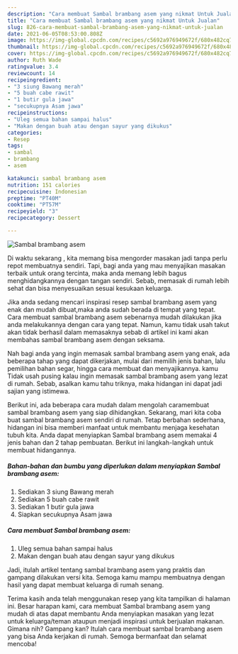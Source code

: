 ```yaml
---
description: "Cara membuat Sambal brambang asem yang nikmat Untuk Jualan"
title: "Cara membuat Sambal brambang asem yang nikmat Untuk Jualan"
slug: 826-cara-membuat-sambal-brambang-asem-yang-nikmat-untuk-jualan
date: 2021-06-05T08:53:00.808Z
image: https://img-global.cpcdn.com/recipes/c5692a976949672f/680x482cq70/sambal-brambang-asem-foto-resep-utama.jpg
thumbnail: https://img-global.cpcdn.com/recipes/c5692a976949672f/680x482cq70/sambal-brambang-asem-foto-resep-utama.jpg
cover: https://img-global.cpcdn.com/recipes/c5692a976949672f/680x482cq70/sambal-brambang-asem-foto-resep-utama.jpg
author: Ruth Wade
ratingvalue: 3.4
reviewcount: 14
recipeingredient:
- "3 siung Bawang merah"
- "5 buah cabe rawit"
- "1 butir gula jawa"
- "secukupnya Asam jawa"
recipeinstructions:
- "Uleg semua bahan sampai halus"
- "Makan dengan buah atau dengan sayur yang dikukus"
categories:
- Resep
tags:
- sambal
- brambang
- asem

katakunci: sambal brambang asem 
nutrition: 151 calories
recipecuisine: Indonesian
preptime: "PT40M"
cooktime: "PT57M"
recipeyield: "3"
recipecategory: Dessert

---
```



![Sambal brambang asem](https://img-global.cpcdn.com/recipes/c5692a976949672f/680x482cq70/sambal-brambang-asem-foto-resep-utama.jpg)

Di waktu  sekarang , kita memang bisa mengorder masakan jadi tanpa perlu repot membuatnya sendiri. Tapi, bagi anda yang mau menyajikan masakan terbaik untuk orang tercinta, maka anda memang lebih bagus menghidangkannya dengan tangan sendiri. Sebab, memasak di rumah lebih sehat dan bisa menyesuaikan sesuai kesukaan keluarga.

Jika anda sedang mencari inspirasi resep sambal brambang asem yang enak dan mudah dibuat,maka anda sudah berada di tempat yang tepat. Cara membuat sambal brambang asem  sebenarnya mudah dilakukan jika anda melakukannya dengan cara yang tepat. Namun, kamu tidak usah takut akan tidak berhasil dalam memasaknya 
sebab di artikel ini kami akan membahas sambal brambang asem dengan seksama.  



Nah bagi anda yang ingin memasak sambal brambang asem yang enak, ada beberapa tahap yang dapat dikerjakan, mulai dari memilih jenis bahan, lalu pemilihan bahan segar, hingga cara membuat dan menyajikannya. kamu Tidak usah pusing kalau ingin memasak sambal brambang asem yang lezat di rumah. Sebab, asalkan kamu  tahu triknya, maka hidangan ini dapat jadi sajian yang istimewa.

Berikut ini, ada beberapa cara mudah dalam mengolah caramembuat sambal brambang asem yang siap dihidangkan. Sekarang, mari kita coba buat sambal brambang asem sendiri di rumah. Tetap berbahan sederhana, hidangan ini bisa memberi manfaat untuk membantu menjaga kesehatan tubuh kita. Anda dapat menyiapkan Sambal brambang asem memakai 4 jenis bahan dan 2 tahap pembuatan. Berikut ini langkah-langkah untuk membuat hidangannya.

<!--inarticleads1-->

##### Bahan-bahan dan bumbu yang diperlukan dalam menyiapkan Sambal brambang asem:

1. Sediakan 3 siung Bawang merah
1. Sediakan 5 buah cabe rawit
1. Sediakan 1 butir gula jawa
1. Siapkan secukupnya Asam jawa




<!--inarticleads2-->

##### Cara membuat Sambal brambang asem:

1. Uleg semua bahan sampai halus
1. Makan dengan buah atau dengan sayur yang dikukus




Jadi, itulah artikel tentang  sambal brambang asem  yang praktis dan gampang dilakukan versi kita. Semoga kamu mampu membuatnya dengan hasil yang dapat membuat keluarga di rumah senang. 

Terima kasih anda telah menggunakan resep yang kita tampilkan di halaman ini. Besar harapan kami, cara membuat  Sambal brambang asem yang mudah di atas dapat membantu Anda menyiapkan masakan yang lezat untuk keluarga/teman ataupun menjadi inspirasi untuk berjualan makanan. Gimana nih? Gampang kan? Itulah cara membuat sambal brambang asem yang bisa Anda kerjakan di rumah. Semoga bermanfaat dan selamat mencoba!

